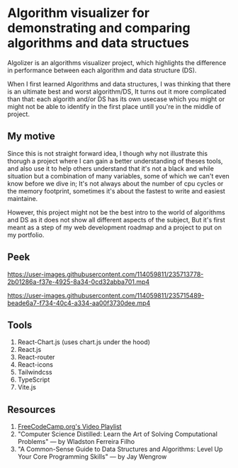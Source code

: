 # Algorithm visualizer for demonstrating and comparing algorithms and data structues

Algolizer is an algorithms visualizer project, which highlights the difference in performance between each algorithm and data structure (DS).

When I first learned Algorithms and data structures, I was thinking that there is an ultimate best and worst algorithm/DS, It turns out it more complicated than that: each algorith and/or DS has its own usecase which you might or might not be able to identify in the first place untill you're in the middle of project.

## My motive

Since this is not straight forward idea, I though why not illustrate this thorugh a project where I can gain a better understanding of theses tools, and also use it to help others understand that it's not a black and while situation but a combination of many variables, some of which we can't even know before we dive in; It's not always about the number of cpu cycles or the memory footprint, sometimes it's about the fastest to write and easiest maintaine.

However, this project might not be the best intro to the world of algorithms and DS as it does not show all different aspects of the subject, But it's first meant as a step of my web development roadmap and a project to put on my portfolio.

## Peek
https://user-images.githubusercontent.com/114059811/235713778-2b01286a-f37e-4925-8a34-0cd32abba701.mp4


https://user-images.githubusercontent.com/114059811/235715489-beade6a7-f734-40c4-a334-aa00f3730dee.mp4


## Tools

1. React-Chart.js (uses chart.js under the hood)
2. React.js
3. React-router
4. React-icons
5. Tailwindcss
6. TypeScript
7. Vite.js

## Resources
1. [FreeCodeCamp.org's Video Playlist](https://www.youtube.com/watch?v=Gj5qBheGOEo&list=PLWKjhJtqVAbkso-IbgiiP48n-O-JQA9PJ)
2. "Computer Science Distilled: Learn the Art of Solving Computational Problems" — by Wladston Ferreira Filho
3. "A Common-Sense Guide to Data Structures and Algorithms: Level Up Your Core Programming Skills" — by  Jay Wengrow
